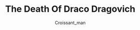 ---
media: "images/rounds/round_4_2/death_of_draco_dragovich.png"
media_type: image
title: The Death Of Draco Dragovich
author: [Croissant_man]
desc: Soviet Marine Draco Dragovich meets his fate in an incident of friendly fire.
---